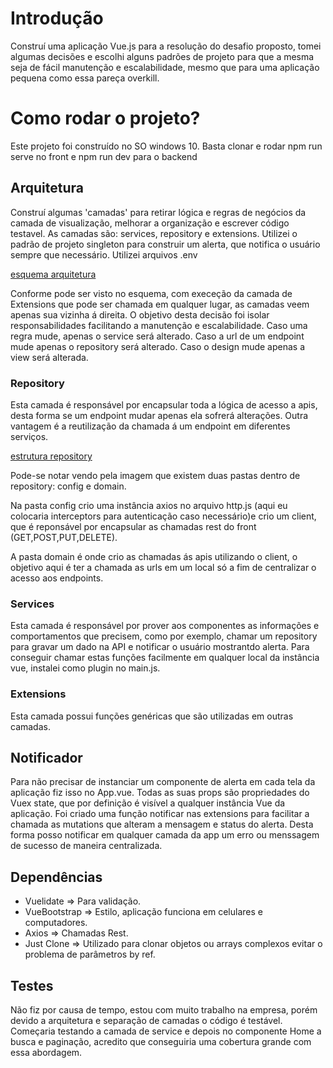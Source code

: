 # Introdução
Construí uma aplicação Vue.js para a resolução do desafio proposto, tomei algumas decisões e escolhi alguns padrões de projeto para que a mesma seja de fácil manutenção e escalabilidade, mesmo que para uma aplicação pequena como essa pareça overkill.

# Como rodar o projeto?

Este projeto foi construído no SO windows 10.
Basta clonar e rodar npm run serve no front e npm run dev para o backend

## Arquitetura
Construí algumas 'camadas' para retirar lógica e regras de negócios da camada de visualização, melhorar a organização e escrever código testavel. As camadas são: services, repository e extensions. Utilizei o padrão de projeto singleton para construir um alerta, que notifica o usuário sempre que necessário. Utilizei arquivos .env

[esquema arquitetura](https://drive.google.com/file/d/1CJ3dWG1Ewj2vyFvHwulkfK_2qYFkUStq/view?usp=sharing)

Conforme pode ser visto no esquema, com execeção da camada de Extensions que pode ser chamada em qualquer lugar, as camadas veem apenas sua vizinha á direita. O objetivo desta decisão foi isolar responsabilidades facilitando a manutenção e escalabilidade. Caso uma regra mude, apenas o service será alterado. Caso a url de um endpoint mude apenas o repository será alterado. Caso o design mude apenas a view será alterada.
### Repository
Esta camada é responsável por encapsular toda a lógica de acesso a apis, desta forma se um endpoint mudar apenas ela sofrerá alterações. Outra vantagem é a reutilização da chamada á um endpoint em diferentes serviços.

[estrutura repository](https://drive.google.com/file/d/1qil43L8IUnlLlvaboF9zq6geXpafDbwH/view?usp=sharing)

Pode-se notar vendo pela imagem que existem duas pastas dentro de repository: config e domain.

Na pasta config crio uma instância axios no arquivo http.js (aqui eu colocaria interceptors para autenticação caso necessário)e crio um client, que é reponsável por encapsular as chamadas rest do front (GET,POST,PUT,DELETE).

A pasta domain é onde crio as chamadas ás apis utilizando o client, o objetivo aqui é ter a chamada as urls em um local só a fim de centralizar o acesso aos endpoints.

### Services
Esta camada é responsável por prover aos componentes as informações e comportamentos que precisem, como por exemplo, chamar um repository para gravar um dado na API e notificar o usuário mostrantdo alerta. Para conseguir chamar estas funções facilmente em qualquer local da instância vue,  instalei como plugin no main.js.

### Extensions
Esta camada possui funções genéricas que são utilizadas em outras camadas.

## Notificador
Para não precisar de instanciar um componente de alerta em cada tela da aplicação fiz isso no App.vue. Todas as suas props são propriedades do Vuex state, que por definição é visível a qualquer instância Vue da aplicação. Foi criado uma função notificar nas extensions para facilitar a chamada as mutations que alteram a mensagem e status do alerta. Desta forma posso notificar em qualquer camada da app um erro ou menssagem de sucesso de maneira centralizada. 
## Dependências
 - Vuelidate  => Para validação.
 - VueBootstrap => Estilo, aplicação funciona em celulares e computadores.
 - Axios => Chamadas Rest.
 - Just Clone => Utilizado para clonar objetos ou arrays complexos evitar o problema de parâmetros by ref.

## Testes
Não fiz por causa de tempo, estou com muito trabalho na empresa, porém devido a arquitetura e separação de camadas o código é testável. Começaria testando a camada de service e depois no componente Home a busca e paginação, acredito que conseguiria uma cobertura grande com essa abordagem.


